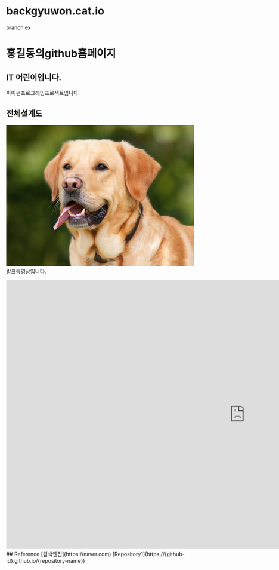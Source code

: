 # backgyuwon.cat.io
branch ex
# 홍길동의github홈페이지
## IT 어린이입니다.
파이썬프로그래밍프로젝트입니다. 
## 전체설계도
<img src="dog.jpg"/><br>
발표동영상입니다.
<iframe width="1280" height="720" src="https://www.youtube.com/embed/9FDkv5LzipA" title="고양이랑 월동 준비 하기" frameborder="0" allow="accelerometer; autoplay; clipboard-write; encrypted-media; gyroscope; picture-in-picture; web-share" referrerpolicy="strict-origin-when-cross-origin" allowfullscreen></iframe>
 ## Reference
 [검색엔진](https://naver.com)
 [Repository1](https://{github-id}.github.io/{repository-name})
